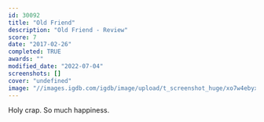 ```yaml
---
id: 30092
title: "Old Friend"
description: "Old Friend - Review"
score: 7
date: "2017-02-26"
completed: TRUE
awards: ""
modified_date: "2022-07-04"
screenshots: []
cover: "undefined"
image: "//images.igdb.com/igdb/image/upload/t_screenshot_huge/xo7w4ebyxwu3s2sq8wbd.jpg"
---
```

Holy crap. So much happiness.